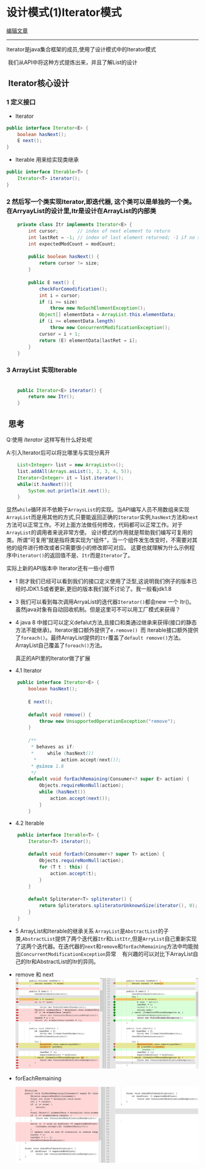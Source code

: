 
# 设计模式(1)Iterator模式
[编辑文章](https://github.com/WilliamGai/WilliamGai.github.io/edit/master/java/%E8%AE%BE%E8%AE%A1%E6%A8%A1%E5%BC%8F%E4%B9%8B%E7%BE%8E(1)Iterator%E6%A8%A1%E5%BC%8F.md)  
  
---  
  
Iterator是java集合框架的成员,使用了设计模式中的Iterator模式
  
  我们从API中将这种方式提炼出来，并且了解List的设计
  
##  Iterator核心设计

### 1 定义接口

- Iterator
``` java
public interface Iterator<E> {
    boolean hasNext();
    E next();
}
```
- Iterable 用来给实现类继承
``` java
public interface Iterable<T> {
    Iterator<T> iterator();
}
```  

### 2 然后写一个类实现Iterator,即迭代器, 这个类可以是单独的一个类。在ArryayList的设计里,Itr是设计在ArrayList的内部类
``` java
    private class Itr implements Iterator<E> {
        int cursor;       // index of next element to return
        int lastRet = -1; // index of last element returned; -1 if no such
        int expectedModCount = modCount;

        public boolean hasNext() {
            return cursor != size;
        }

        public E next() {
            checkForComodification();
            int i = cursor;
            if (i >= size)
                throw new NoSuchElementException();
            Object[] elementData = ArrayList.this.elementData;
            if (i >= elementData.length)
                throw new ConcurrentModificationException();
            cursor = i + 1;
            return (E) elementData[lastRet = i];
        }
    }
```  

### 3 ArrayList 实现Iterable
``` java
    
    public Iterator<E> iterator() {
        return new Itr();
    }
```  

##  思考
Q:使用 _Iterator_ 这样写有什么好处呢  

A:引入Iterator后可以将比哪里与实现分离开
``` java
    List<Integer> list = new ArrayList<>();
    list.addAll(Arrays.asList(1, 2, 3, 4, 5));
    Iterator<Integer> it = list.iterator();
	while(it.hasNext()){
		System.out.println(it.next());
	}
```
   显然`while`循环并不依赖于`ArraysList`的实现。当API编写人员不用数组来实现`ArrayList`而是用其他的方式,只要能返回正确的`Iterator`实例,`hasNext`方法和`next`方法可以正常工作。不对上面方法做任何修改，代码都可以正常工作。对于`ArrayList`的调用者来说非常方便。
   设计模式的作用就是帮助我们编写可复用的类。所谓“可复用”就是指将类实现为“组件”，当一个组件发生改变时，不需要对其他的组件进行修改或者只需要很小的修改即可对应。
这要也就理解为什么示例程序中`iterator()`的返回值不是、`Itr`而是`Iterator`了。

实际上新的API版本中
Iterator还有一些小细节

- 1 刚才我们已经可以看到我们的接口定义使用了泛型,这说明我们例子的版本已经时JDK1.5或者更新,更旧的版本我们就不讨论了。我一般看jdk1.8
- 3 我们可以看到每次调用ArryaList的迭代器`Iterator()`都会new 一个 Itr()。虽然java对象有自动回收机制。但是这里可不可以用工厂模式来获得？
- 4 java 8 中接口可以定义defalut方法,且接口和类通过继承来获得(接口的静态方法不能继承)。Iterator接口额外提供了`e.remove() `而 Iterable接口额外提供了`foreach()`。最终ArrayList提供的`Itr`覆盖了`default remove()`方法。ArrayList自己覆盖了`foreach()`方法。

  真正的API里的Iterator做了扩展
- 4.1 Iterator
``` java
    public interface Iterator<E> {
        boolean hasNext();

        E next();

        default void remove() {
            throw new UnsupportedOperationException("remove");
        }

        /**
         * behaves as if:
         *     while (hasNext())
          *         action.accept(next());
         * @since 1.8
         */
        default void forEachRemaining(Consumer<? super E> action) {
            Objects.requireNonNull(action);
            while (hasNext())
                action.accept(next());
        	}
    	}
```

- 4.2 Iterable
``` java
    public interface Iterable<T> {
        Iterator<T> iterator();

        default void forEach(Consumer<? super T> action) {
            Objects.requireNonNull(action);
            for (T t : this) {
                action.accept(t);
            }
        }

        default Spliterator<T> spliterator() {
            return Spliterators.spliteratorUnknownSize(iterator(), 0);
        }
    }
```
- 5 ArrayList和Iterable的继承关系
    `ArrayList`是`AbstractList`的子类,`AbstractList`提供了两个迭代器`Itr`和`ListItr`,但是`ArryList`自己重新实现了这两个迭代器。在迭代器的`next`和`remove`和`forEachRemaining`方法中均能抛出`ConcurrentModificationException`异常
    有兴趣的可以对比下ArrayList自己的Itr和AbstractList的Itr的异同。
          
- remove 和 next
    ![image](image/gof_iterator_01.PNG)
      
- forEachRemaining
  
  
    ![image](image/gof_iterator_02.PNG)
